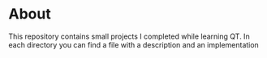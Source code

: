 # About

This repository contains small projects I completed while learning QT. In each directory you can find a file with a description and an implementation
